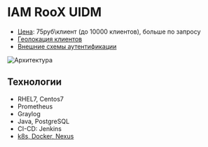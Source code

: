 # IAM RooX UIDM

- [Цена](https://docs.uidm.ru/webdocs/pricing.html): 75руб\клиент (до 10000 клиентов), больше по запросу
- [Геолокация клиентов](https://docs.uidm.ru/webdocs/detection.html)
- [Внешние схемы аутентификации](https://docs.uidm.ru/webdocs/external-authentication.html)

![Архитектура](https://docs.uidm.ru/webdocs/assets/images/arch_concept.png)

## Технологии

- RHEL7, Centos7
- Prometheus
- Graylog
- Java, PostgreSQL
- CI-CD: Jenkins
- [k8s, Docker, Nexus](https://docs.uidm.ru/webdocs/10_environment_requirements.html)